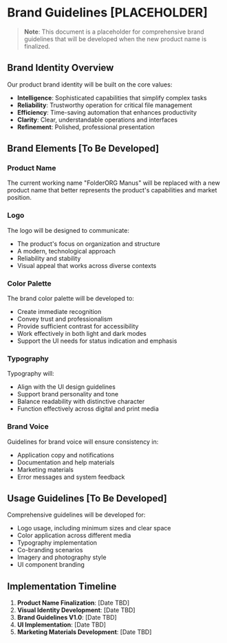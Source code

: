 # Brand Guidelines [PLACEHOLDER]

> **Note**: This document is a placeholder for comprehensive brand guidelines that will be developed when the new product name is finalized.

## Brand Identity Overview

Our product brand identity will be built on the core values:

- **Intelligence**: Sophisticated capabilities that simplify complex tasks
- **Reliability**: Trustworthy operation for critical file management
- **Efficiency**: Time-saving automation that enhances productivity
- **Clarity**: Clear, understandable operations and interfaces
- **Refinement**: Polished, professional presentation

## Brand Elements [To Be Developed]

### Product Name

The current working name "FolderORG Manus" will be replaced with a new product name that better represents the product's capabilities and market position.

### Logo

The logo will be designed to communicate:
- The product's focus on organization and structure
- A modern, technological approach
- Reliability and stability
- Visual appeal that works across diverse contexts

### Color Palette

The brand color palette will be developed to:
- Create immediate recognition
- Convey trust and professionalism
- Provide sufficient contrast for accessibility
- Work effectively in both light and dark modes
- Support the UI needs for status indication and emphasis

### Typography

Typography will:
- Align with the UI design guidelines
- Support brand personality and tone
- Balance readability with distinctive character
- Function effectively across digital and print media

### Brand Voice

Guidelines for brand voice will ensure consistency in:
- Application copy and notifications
- Documentation and help materials
- Marketing materials
- Error messages and system feedback

## Usage Guidelines [To Be Developed]

Comprehensive guidelines will be developed for:
- Logo usage, including minimum sizes and clear space
- Color application across different media
- Typography implementation
- Co-branding scenarios
- Imagery and photography style
- UI component branding

## Implementation Timeline

1. **Product Name Finalization**: [Date TBD]
2. **Visual Identity Development**: [Date TBD]
3. **Brand Guidelines V1.0**: [Date TBD]
4. **UI Implementation**: [Date TBD]
5. **Marketing Materials Development**: [Date TBD] 